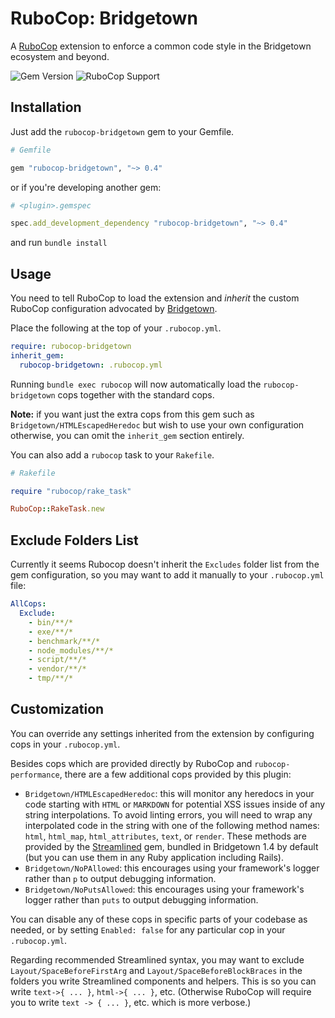 # RuboCop: Bridgetown

A [RuboCop](https://rubocop.org/) extension to enforce a common code style in the Bridgetown ecosystem and beyond.

![Gem Version](https://img.shields.io/gem/v/rubocop-bridgetown.svg?label=Latest%20Release)
![RuboCop Support](https://img.shields.io/badge/Rubocop%20Support-1.23.0-green.svg)

## Installation

Just add the `rubocop-bridgetown` gem to your Gemfile.

```ruby
# Gemfile

gem "rubocop-bridgetown", "~> 0.4"
```

or if you're developing another gem:

```ruby
# <plugin>.gemspec

spec.add_development_dependency "rubocop-bridgetown", "~> 0.4"
```

and run `bundle install`

## Usage

You need to tell RuboCop to load the extension and *inherit* the custom RuboCop configuration advocated by
[Bridgetown](https://github.com/bridgetownrb/bridgetown).

Place the following at the top of your `.rubocop.yml`.

```yaml
require: rubocop-bridgetown
inherit_gem:
  rubocop-bridgetown: .rubocop.yml
```

Running `bundle exec rubocop` will now automatically load the `rubocop-bridgetown` cops together with the standard cops.

**Note:** if you want just the extra cops from this gem such as `Bridgetown/HTMLEscapedHeredoc` but wish to use your own configuration otherwise, you can omit the `inherit_gem` section entirely.

You can also add a `rubocop` task to your `Rakefile`.

```ruby
# Rakefile

require "rubocop/rake_task"

RuboCop::RakeTask.new
```

## Exclude Folders List

Currently it seems Rubocop doesn't inherit the `Excludes` folder list from the gem configuration, so you may want to add it manually to your `.rubocop.yml` file:

```yaml
AllCops:
  Exclude:
    - bin/**/*
    - exe/**/*
    - benchmark/**/*
    - node_modules/**/*
    - script/**/*
    - vendor/**/*
    - tmp/**/*
```

## Customization

You can override any settings inherited from the extension by configuring cops in your `.rubocop.yml`.

Besides cops which are provided directly by RuboCop and `rubocop-performance`, there are a few additional cops provided by this plugin:

* `Bridgetown/HTMLEscapedHeredoc`: this will monitor any heredocs in your code starting with `HTML` or `MARKDOWN` for potential XSS issues inside of any string interpolations. To avoid linting errors, you will need to wrap any interpolated code in the string with one of the following method names: `html`, `html_map`, `html_attributes`, `text`, or `render`. These methods are provided by the [Streamlined](https://github.com/bridgetownrb/streamlined) gem, bundled in Bridgetown 1.4 by default (but you can use them in any Ruby application including Rails).
* `Bridgetown/NoPAllowed`: this encourages using your framework's logger rather than `p` to output debugging information.
* `Bridgetown/NoPutsAllowed`: this encourages using your framework's logger rather than `puts` to output debugging information.

You can disable any of these cops in specific parts of your codebase as needed, or by setting `Enabled: false` for any particular cop in your `.rubocop.yml`.

Regarding recommended Streamlined syntax, you may want to exclude `Layout/SpaceBeforeFirstArg` and `Layout/SpaceBeforeBlockBraces` in the folders you write Streamlined components and helpers. This is so you can write `text->{ ... }`, `html->{ ... }`, etc. (Otherwise RuboCop will require you to write `text -> { ... }`, etc. which is more verbose.)
